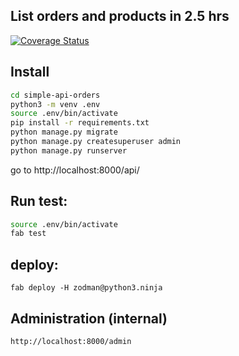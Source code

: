 ## List orders and products in 2.5 hrs


[![Coverage
Status](https://coveralls.io/repos/github/zodman/simple-api-orders/badge.svg?branch=main)](https://coveralls.io/github/zodman/simple-api-orders?branch=main)

## Install

```bash
cd simple-api-orders
python3 -m venv .env
source .env/bin/activate
pip install -r requirements.txt
python manage.py migrate
python manage.py createsuperuser admin
python manage.py runserver
```
go to http://localhost:8000/api/


## Run test:

```bash
source .env/bin/activate
fab test
```

## deploy:
```
fab deploy -H zodman@python3.ninja

```

## Administration (internal)

    http://localhost:8000/admin
